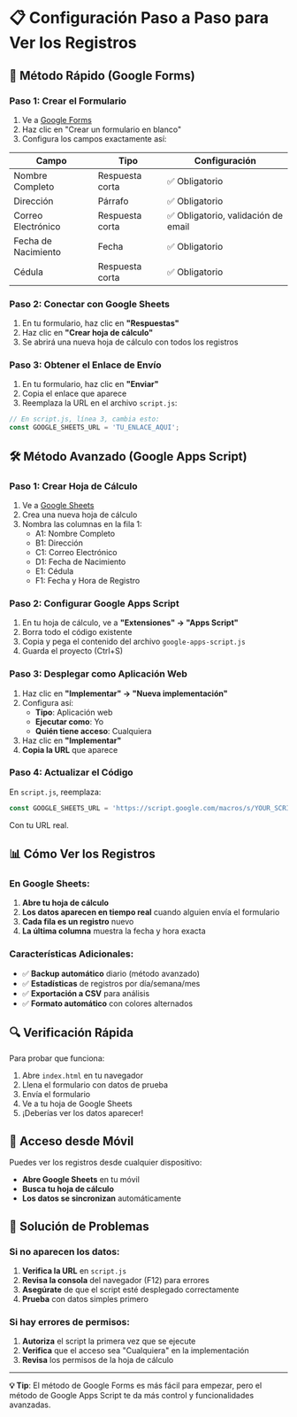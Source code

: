 # 📋 Configuración Paso a Paso para Ver los Registros

## 🚀 Método Rápido (Google Forms)

### Paso 1: Crear el Formulario
1. Ve a [Google Forms](https://forms.google.com)
2. Haz clic en "Crear un formulario en blanco"
3. Configura los campos exactamente así:

| Campo | Tipo | Configuración |
|-------|------|---------------|
| Nombre Completo | Respuesta corta | ✅ Obligatorio |
| Dirección | Párrafo | ✅ Obligatorio |
| Correo Electrónico | Respuesta corta | ✅ Obligatorio, validación de email |
| Fecha de Nacimiento | Fecha | ✅ Obligatorio |
| Cédula | Respuesta corta | ✅ Obligatorio |

### Paso 2: Conectar con Google Sheets
1. En tu formulario, haz clic en **"Respuestas"**
2. Haz clic en **"Crear hoja de cálculo"**
3. Se abrirá una nueva hoja de cálculo con todos los registros

### Paso 3: Obtener el Enlace de Envío
1. En tu formulario, haz clic en **"Enviar"**
2. Copia el enlace que aparece
3. Reemplaza la URL en el archivo `script.js`:

```javascript
// En script.js, línea 3, cambia esto:
const GOOGLE_SHEETS_URL = 'TU_ENLACE_AQUI';
```

## 🛠️ Método Avanzado (Google Apps Script)

### Paso 1: Crear Hoja de Cálculo
1. Ve a [Google Sheets](https://sheets.google.com)
2. Crea una nueva hoja de cálculo
3. Nombra las columnas en la fila 1:
   - A1: Nombre Completo
   - B1: Dirección
   - C1: Correo Electrónico
   - D1: Fecha de Nacimiento
   - E1: Cédula
   - F1: Fecha y Hora de Registro

### Paso 2: Configurar Google Apps Script
1. En tu hoja de cálculo, ve a **"Extensiones" → "Apps Script"**
2. Borra todo el código existente
3. Copia y pega el contenido del archivo `google-apps-script.js`
4. Guarda el proyecto (Ctrl+S)

### Paso 3: Desplegar como Aplicación Web
1. Haz clic en **"Implementar" → "Nueva implementación"**
2. Configura así:
   - **Tipo**: Aplicación web
   - **Ejecutar como**: Yo
   - **Quién tiene acceso**: Cualquiera
3. Haz clic en **"Implementar"**
4. **Copia la URL** que aparece

### Paso 4: Actualizar el Código
En `script.js`, reemplaza:
```javascript
const GOOGLE_SHEETS_URL = 'https://script.google.com/macros/s/YOUR_SCRIPT_ID/exec';
```

Con tu URL real.

## 📊 Cómo Ver los Registros

### En Google Sheets:
1. **Abre tu hoja de cálculo**
2. **Los datos aparecen en tiempo real** cuando alguien envía el formulario
3. **Cada fila es un registro** nuevo
4. **La última columna** muestra la fecha y hora exacta

### Características Adicionales:
- ✅ **Backup automático** diario (método avanzado)
- ✅ **Estadísticas** de registros por día/semana/mes
- ✅ **Exportación a CSV** para análisis
- ✅ **Formato automático** con colores alternados

## 🔍 Verificación Rápida

Para probar que funciona:
1. Abre `index.html` en tu navegador
2. Llena el formulario con datos de prueba
3. Envía el formulario
4. Ve a tu hoja de Google Sheets
5. ¡Deberías ver los datos aparecer!

## 📱 Acceso desde Móvil

Puedes ver los registros desde cualquier dispositivo:
- **Abre Google Sheets** en tu móvil
- **Busca tu hoja de cálculo**
- **Los datos se sincronizan** automáticamente

## 🚨 Solución de Problemas

### Si no aparecen los datos:
1. **Verifica la URL** en `script.js`
2. **Revisa la consola** del navegador (F12) para errores
3. **Asegúrate** de que el script esté desplegado correctamente
4. **Prueba** con datos simples primero

### Si hay errores de permisos:
1. **Autoriza** el script la primera vez que se ejecute
2. **Verifica** que el acceso sea "Cualquiera" en la implementación
3. **Revisa** los permisos de la hoja de cálculo

---

**💡 Tip**: El método de Google Forms es más fácil para empezar, pero el método de Google Apps Script te da más control y funcionalidades avanzadas.

